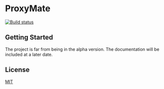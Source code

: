 # ProxyMate

[![Build status](https://github.com/jrobinsonc/proxy-mate/actions/workflows/ci.yml/badge.svg?branch=main)](https://github.com/jrobinsonc/proxy-mate/actions/workflows/ci.yml)

## Getting Started

The project is far from being in the alpha version. The documentation will be included at a later date.

## License

[MIT](https://opensource.org/licenses/MIT)
